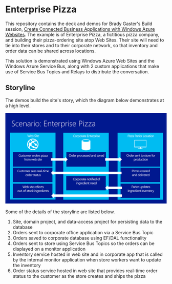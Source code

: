 Enterprise Pizza
=================
This repository contains the deck and demos for Brady Gaster's Build session, [Create Connected Business Applications with Windows Azure Websites](http://channel9.msdn.com/Events/Build/2013/3-553). The example is of Enterprise Pizza, a fictitious pizza company, and building their pizza-ordering site atop Web Sites. Their site will need to tie into their stores and to their corporate network, so that inventory and order data can be shared across locations. 

This solution is demonstrated using Windows Azure Web Sites and the Windows Azure Service Bus, along with 2 custom applications that make use of Service Bus Topics and Relays to distribute the conversation. 

## Storyline ##

The demos build the site's story, which the diagram below demonstrates at a high level. 

![](scenario.png)

Some of the details of the storyline are listed below. 

1. Site, domain project, and data-access project for persisting data to the database
1. Orders sent to corporate office application via a Service Bus Topic
1. Orders saved to corporate database using EF/DAL functionality
1. Orders sent to store using Service Bus Topics so the orders can be displayed on a monitor application
1. Inventory service hosted in web site and in corporate app that is called by the internal monitor application when store workers want to update the inventory
1. Order status service hosted in web site that provides real-time order status to the customer as the store creates and ships the pizza 